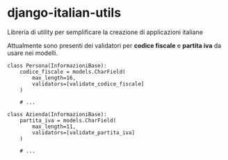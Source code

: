 django-italian-utils
====================

Libreria di utility per semplificare la creazione di applicazioni italiane

Attualmente sono presenti dei validatori per **codice fiscale** e **partita iva** da usare nei modelli.

    class Persona(InformazioniBase):
        codice_fiscale = models.CharField(
            max_length=16,
            validators=[validate_codice_fiscale]
        )

        # ...

    class Azienda(InformazioniBase):
        partita_iva = models.CharField(
            max_length=11,
            validators=[validate_partita_iva]
        )

        # ...
